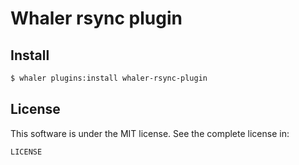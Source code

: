 # Whaler rsync plugin

## Install

```sh
$ whaler plugins:install whaler-rsync-plugin
```

## License

This software is under the MIT license. See the complete license in:

```
LICENSE
```
